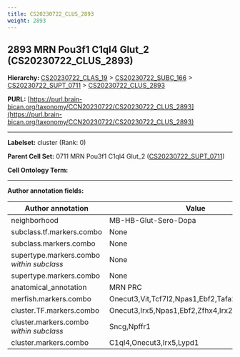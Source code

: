 ```yaml
---
title: CS20230722_CLUS_2893
weight: 2893
---
```

## 2893 MRN Pou3f1 C1ql4 Glut_2 (CS20230722_CLUS_2893)
<b>Hierarchy: </b>
[CS20230722_CLAS_19](../CS20230722_CLAS_19) >
[CS20230722_SUBC_166](../CS20230722_SUBC_166) >
[CS20230722_SUPT_0711](../CS20230722_SUPT_0711) >
[CS20230722_CLUS_2893](../CS20230722_CLUS_2893)

**PURL:** [https://purl.brain-bican.org/taxonomy/CCN20230722/CS20230722_CLUS_2893](https://purl.brain-bican.org/taxonomy/CCN20230722/CS20230722_CLUS_2893)

---


**Labelset:** cluster (Rank: 0)

**Parent Cell Set:** 0711 MRN Pou3f1 C1ql4 Glut_2 ([CS20230722_SUPT_0711](../CS20230722_SUPT_0711))



**Cell Ontology Term:** 

[MARKER GENES.]: #


---

[TRANSFERRED ANNOTATIONS.]: #


[AUTHOR ANNOTATION FIELDS.]: #


**Author annotation fields:**

| Author annotation | Value |
|-------------------|-------|
|neighborhood|MB-HB-Glut-Sero-Dopa|
|subclass.tf.markers.combo|None|
|subclass.markers.combo|None|
|supertype.markers.combo _within subclass_|None|
|supertype.markers.combo|None|
|anatomical_annotation|MRN PRC|
|merfish.markers.combo|Onecut3,Vit,Tcf7l2,Npas1,Ebf2,Tafa2,Scn7a,Syt17|
|cluster.TF.markers.combo|Onecut3,Irx5,Npas1,Ebf2,Zfhx4,Irx2|
|cluster.markers.combo _within subclass_|Sncg,Npffr1|
|cluster.markers.combo|C1ql4,Onecut3,Irx5,Lypd1|
